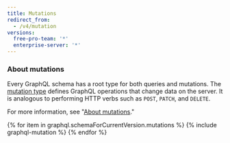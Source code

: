 ```yaml
---
title: Mutations
redirect_from:
  - /v4/mutation
versions:
  free-pro-team: '*'
  enterprise-server: '*'
---
```


### About mutations

Every GraphQL schema has a root type for both queries and mutations. The [mutation type](https://graphql.github.io/graphql-spec/June2018/#sec-Type-System) defines GraphQL operations that change data on the server. It is analogous to performing HTTP verbs such as `POST`, `PATCH`, and `DELETE`.

For more information, see "[About mutations](/v4/guides/forming-calls#about-mutations)."

{% for item in graphql.schemaForCurrentVersion.mutations %}
  {% include graphql-mutation %}
{% endfor %}
